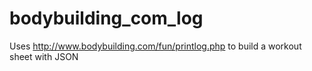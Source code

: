 # bodybuilding_com_log
Uses http://www.bodybuilding.com/fun/printlog.php to build a workout sheet with JSON
